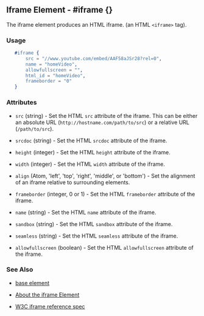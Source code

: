 <!-- dash: #iframe | Element | ###:Section -->



## Iframe Element - #iframe {}

   The iframe element produces an HTML iframe. (an HTML `<iframe>` tag).

### Usage

```erlang
   #iframe {
       src = "//www.youtube.com/embed/AAF58aJSr28?rel=0",
       name = "homeVideo",
       allowfullscreen = "",
       html_id = "homeVideo",
       frameborder = "0"
   }

```

### Attributes

   * `src` (string) - Set the HTML `src` attribute of the iframe. This can
    be either an absolute URL (`http://hostname.com/path/to/src`) or a
    relative URL (`/path/to/src`).

   * `srcdoc` (string) - Set the HTML `srcdoc` attribute of the iframe.

   * `height` (integer) - Set the HTML `height` attribute of the iframe.

   * `width` (integer) - Set the HTML `width` attribute of the iframe.

   * `align` (Atom, 'left', 'top', 'right', 'middle', or 'bottom') - Set the alignment of an iframe relative to surrounding elements.

   * `frameborder` (integer, 0 or 1) - Set the HTML `frameborder` attribute of the iframe.

   * `name` (string) - Set the HTML `name` attribute of the iframe.

   * `sandbox` (string) - Set the HTML `sandbox` attribute of the iframe.

   * `seamless` (string) - Set the HTML `seamless` attribute of the iframe.

   * `allowfullscreen` (boolean) - Set the HTML `allowfullscreen` attribute of the iframe.

### See Also

 *  [base element](./element_base.md)

 *  [About the iframe Element](http://html5doctor.com/element-index/#iframe)

 *  [W3C iframe reference spec](http://www.w3.org/html/wg/drafts/html/master/embedded-content.html#the-iframe-element)
